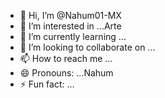 - 👋 Hi, I’m @Nahum01-MX
- 👀 I’m interested in ...Arte
- 🌱 I’m currently learning ...
- 💞️ I’m looking to collaborate on ...
- 📫 How to reach me ...
- 😄 Pronouns: ...Nahum 
- ⚡ Fun fact: ...

<!---
Nahum01-MX/Nahum01-MX is a ✨ special ✨ repository because its `README.md` (this file) appears on your GitHub profile.
You can click the Preview link to take a look at your changes.
--->
